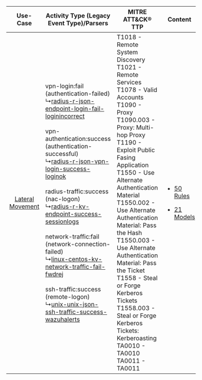 |    Use-Case    | Activity Type (Legacy Event Type)/Parsers    | MITRE ATT&CK® TTP    | Content    |
|:----:| ---- | ---- | ---- |
| [Lateral Movement](../../../UseCases/uc_lateral_movement.md) |  vpn-login:fail (authentication-failed)<br> ↳[radius-r-json-endpoint-login-fail-loginincorrect](Ps/pC_radiusrjsonendpointloginfailloginincorrect.md)<br><br> vpn-authentication:success (authentication-successful)<br> ↳[radius-r-json-vpn-login-success-loginok](Ps/pC_radiusrjsonvpnloginsuccessloginok.md)<br><br> radius-traffic:success (nac-logon)<br> ↳[radius-r-kv-endpoint-success-sessionlogs](Ps/pC_radiusrkvendpointsuccesssessionlogs.md)<br><br> network-traffic:fail (network-connection-failed)<br> ↳[linux-centos-kv-network-traffic-fail-fwdrej](Ps/pC_linuxcentoskvnetworktrafficfailfwdrej.md)<br><br> ssh-traffic:success (remote-logon)<br> ↳[unix-unix-json-ssh-traffic-success-wazuhalerts](Ps/pC_unixunixjsonsshtrafficsuccesswazuhalerts.md)<br> | T1018 - Remote System Discovery<br>T1021 - Remote Services<br>T1078 - Valid Accounts<br>T1090 - Proxy<br>T1090.003 - Proxy: Multi-hop Proxy<br>T1190 - Exploit Public Fasing Application<br>T1550 - Use Alternate Authentication Material<br>T1550.002 - Use Alternate Authentication Material: Pass the Hash<br>T1550.003 - Use Alternate Authentication Material: Pass the Ticket<br>T1558 - Steal or Forge Kerberos Tickets<br>T1558.003 - Steal or Forge Kerberos Tickets: Kerberoasting<br>TA0010 - TA0010<br>TA0011 - TA0011<br> | [<ul><li>50 Rules</li></ul><ul><li>21 Models</li></ul>](RM/r_m_unix_unix_Lateral_Movement.md) |
